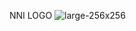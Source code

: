 NNI LOGO
![large-256x256](https://user-images.githubusercontent.com/97434785/203786501-f8836390-ef4a-42ce-ad7b-2317de8192fa.png)
